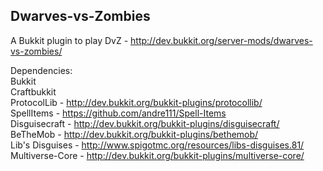Dwarves-vs-Zombies
-------------------------------

A Bukkit plugin to play DvZ - http://dev.bukkit.org/server-mods/dwarves-vs-zombies/


Dependencies:
<br>
Bukkit
<br>
Craftbukkit
<br>
ProtocolLib - http://dev.bukkit.org/bukkit-plugins/protocollib/
<br>
SpellItems - https://github.com/andre111/Spell-Items
<br>
Disguisecraft - http://dev.bukkit.org/bukkit-plugins/disguisecraft/
<br>
BeTheMob - http://dev.bukkit.org/bukkit-plugins/bethemob/
<br>
Lib's Disguises - http://www.spigotmc.org/resources/libs-disguises.81/
<br>
Multiverse-Core - http://dev.bukkit.org/bukkit-plugins/multiverse-core/